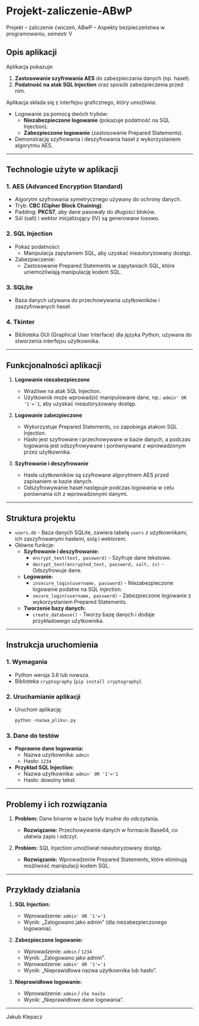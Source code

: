 # Projekt-zaliczenie-ABwP
Projekt – zaliczenie ćwiczeń, ABwP – Aspekty bezpieczeństwa w programowaniu, semestr V

## **Opis aplikacji**
Aplikacja pokazuje:
1. **Zastosowanie szyfrowania AES** do zabezpieczania danych (np. haseł).
2. **Podatność na atak SQL Injection** oraz sposób zabezpieczenia przed nim.

Aplikacja składa się z interfejsu graficznego, który umożliwia:
- Logowanie za pomocą dwóch trybów:
  - **Niezabezpieczone logowanie** (pokazuje podatność na SQL Injection).
  - **Zabezpieczone logowanie** (zastosowanie Prepared Statements).
- Demonstrację szyfrowania i deszyfrowania haseł z wykorzystaniem algorytmu AES.

---

## **Technologie użyte w aplikacji**

### 1. **AES (Advanced Encryption Standard)**
- Algorytm szyfrowania symetrycznego używany do ochrony danych.
- Tryb: **CBC (Cipher Block Chaining)**.
- Padding: **PKCS7**, aby dane pasowały do długości bloków.
- Sól (salt) i wektor inicjalizujący (IV) są generowane losowo.

### 2. **SQL Injection**
- Pokaz podatności:
  - Manipulacja zapytaniem SQL, aby uzyskać nieautoryzowany dostęp.
- Zabezpieczenie:
  - Zastosowanie Prepared Statements w zapytaniach SQL, które uniemożliwiają manipulację kodem SQL.

### 3. **SQLite**
- Baza danych używana do przechowywania użytkowników i zaszyfrowanych haseł.

### 4. **Tkinter**
- Biblioteka GUI (Graphical User Interface) dla języka Python, używana do stworzenia interfejsu użytkownika.

---

## **Funkcjonalności aplikacji**

1. **Logowanie niezabezpieczone**
   - Wrażliwe na atak SQL Injection.
   - Użytkownik może wprowadzić manipulowane dane, np.: `admin' OR '1'='1`, aby uzyskać nieautoryzowany dostęp.

2. **Logowanie zabezpieczone**
   - Wykorzystuje Prepared Statements, co zapobiega atakom SQL Injection.
   - Hasło jest szyfrowane i przechowywane w bazie danych, a podczas logowania jest odszyfrowywane i porównywane z wprowadzonym przez użytkownika.

3. **Szyfrowanie i deszyfrowanie**
   - Hasła użytkowników są szyfrowane algorytmem AES przed zapisaniem w bazie danych.
   - Odszyfrowywanie haseł następuje podczas logowania w celu porównania ich z wprowadzonymi danymi.

---

## **Struktura projektu**

- `users.db` - Baza danych SQLite, zawiera tabelę `users` z użytkownikami, ich zaszyfrowanymi hasłami, solą i wektorem.
- Główne funkcje:
  - **Szyfrowanie i deszyfrowanie:**
    - `encrypt_text(text, password)` - Szyfruje dane tekstowe.
    - `decrypt_text(encrypted_text, password, salt, iv)` - Odszyfrowuje dane.
  - **Logowanie:**
    - `insecure_login(username, password)` - Niezabezpieczone logowanie podatne na SQL Injection.
    - `secure_login(username, password)` - Zabezpieczone logowanie z wykorzystaniem Prepared Statements.
  - **Tworzenie bazy danych:**
    - `create_database()` - Tworzy bazę danych i dodaje przykładowego użytkownika.

---

## **Instrukcja uruchomienia**

### 1. Wymagania
- Python wersja 3.6 lub nowsza.
- Biblioteka `cryptography` (`pip install cryptography`).

### 2. Uruchamianie aplikacji
- Uruchom aplikację:
   ```bash
   python <nazwa_pliku>.py
   ```

### 3. Dane do testów
- **Poprawne dane logowania:**
  - Nazwa użytkownika: `admin`
  - Hasło: `1234`
- **Przykład SQL Injection:**
  - Nazwa użytkownika: `admin' OR '1'='1`
  - Hasło: dowolny tekst.

---

## **Problemy i ich rozwiązania**

1. **Problem:** Dane binarne w bazie były trudne do odczytania.
   - **Rozwiązanie:** Przechowywanie danych w formacie Base64, co ułatwia zapis i odczyt.

2. **Problem:** SQL Injection umożliwiał nieautoryzowany dostęp.
   - **Rozwiązanie:** Wprowadzenie Prepared Statements, które eliminują możliwość manipulacji kodem SQL.

---

## **Przykłady działania**

1. **SQL Injection:**
   - Wprowadzenie: `admin' OR '1'='1`
   - Wynik: „Zalogowano jako admin” (dla niezabezpieczonego logowania).

2. **Zabezpieczone logowanie:**
   - Wprowadzenie: `admin` / `1234`
   - Wynik: „Zalogowano jako admin”.
   - Wprowadzenie: `admin' OR '1'='1`
   - Wynik: „Nieprawidłowa nazwa użytkownika lub hasło”.

3. **Nieprawidłowe logowanie:**
   - Wprowadzenie: `admin` / `złe hasło`
   - Wynik: „Nieprawidłowe dane logowania”.

---

Jakub Klepacz
